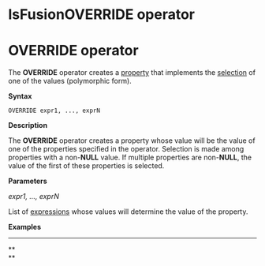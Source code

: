 # lsFusionOVERRIDE operator

# OVERRIDE operator

The **OVERRIDE** operator creates a [property](Properties.md) that implements the [selection](1572905.html#Selection(CASE,IF,MULTI,OVERRIDE,EXCLUSIVE)-exclusive) of one of the values (polymorphic form).

**Syntax**

    OVERRIDE expr1, ..., exprN

**Description**

The **OVERRIDE** operator creates a property whose value will be the value of one of the properties specified in the operator. Selection is made among properties with a non-**NULL** value. If multiple properties are non-**NULL**, the value of the first of these properties is selected.

**Parameters**

*expr1, ..., exprN*

List of [expressions](Expression.md) whose values will determine the value of the property.

**Examples**

****



**  
**
